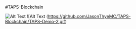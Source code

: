 #TAPS-Blockchain

![Alt Text](https://github.com/JasonThyeMC/TAPS-Blockchain/TAPS-Demo.gif) ![Alt Text (https://github.com/JasonThyeMC/TAPS-Blockchain/TAPS-Demo-2.gif)